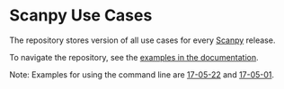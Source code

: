 # Scanpy Use Cases

The repository stores version of all use cases for every [Scanpy](https://github.com/theislab/scanpy) release.

To navigate the repository, see the [examples in the documentation](https://scanpy.readthedocs.io/examples).

Note: Examples for using the command line are [17-05-22](https://github.com/theislab/scanpy_usage/tree/master/170522_visualizing_one_million_cells) and [17-05-01](https://github.com/theislab/scanpy_usage/tree/master/170501_moignard15).

